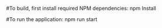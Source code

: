 #To build, first install required NPM dependencies:
npm Install

#To run the application:
npm run start
